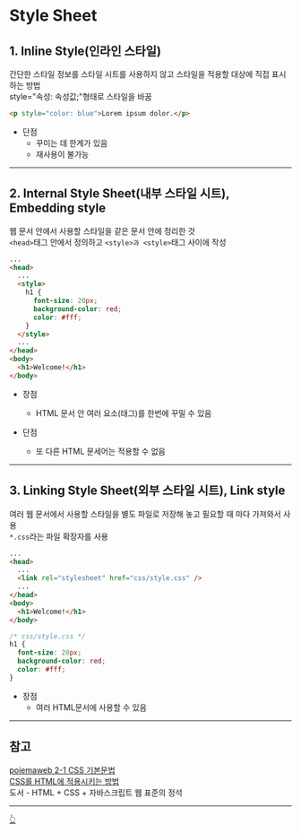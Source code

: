 # Style Sheet

## 1. Inline Style(인라인 스타일)

간단한 스타일 정보를 스타일 시트를 사용하지 않고 스타일을 적용할 대상에 직접 표시하는 방법  
style="속성: 속성값;"형태로 스타일을 바꿈

```html
<p style="color: blue">Lorem ipsum dolor.</p>
```

- 단점
  - 꾸미는 데 한계가 있음
  - 재사용이 불가능

---

## 2. Internal Style Sheet(내부 스타일 시트), Embedding style

웹 문서 안에서 사용할 스타일을 같은 문서 안에 정리한 것  
`<head>`태그 안에서 정의하고 `<style>과 <style>`태그 사이에 작성

```html
...
<head>
  ...
  <style>
    h1 {
      font-size: 20px;
      background-color: red;
      color: #fff;
    }
  </style>
  ...
</head>
<body>
  <h1>Welcome!</h1>
</body>
```

- 장점

  - HTML 문서 안 여러 요소(태그)를 한번에 꾸밀 수 있음

- 단점
  - 또 다른 HTML 문세어는 적용할 수 없음

---

## 3. Linking Style Sheet(외부 스타일 시트), Link style

여러 웹 문서에서 사용할 스타일을 별도 파일로 저장해 놓고 필요할 때 마다 가져와서 사용  
`*.css`라는 파일 확장자를 사용

```html
...
<head>
  ...
  <link rel="stylesheet" href="css/style.css" />
  ...
</head>
<body>
  <h1>Welcome!</h1>
</body>
```

```css
/* css/style.css */
h1 {
  font-size: 20px;
  background-color: red;
  color: #fff;
}
```

- 장점
  - 여러 HTML문서에 사용할 수 있음

---

## 참고

[poiemaweb 2-1 CSS 기본문법](https://poiemaweb.com/css3-syntax)  
[CSS를 HTML에 적용시키는 방법](https://www.codingfactory.net/10529)  
도서 - HTML + CSS + 자바스크립트 웹 표준의 정석

---

[👆](#style-sheet)
